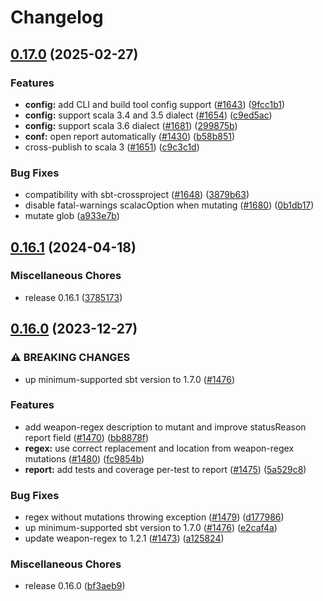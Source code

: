 # Changelog

## [0.17.0](https://github.com/stryker-mutator/stryker4s/compare/v0.16.1...v0.17.0) (2025-02-27)


### Features

* **config:** add CLI and build tool config support ([#1643](https://github.com/stryker-mutator/stryker4s/issues/1643)) ([9fcc1b1](https://github.com/stryker-mutator/stryker4s/commit/9fcc1b176f5dbf7a838baf025bb1a1a80a9ffbe2))
* **config:** support scala 3.4 and 3.5 dialect ([#1654](https://github.com/stryker-mutator/stryker4s/issues/1654)) ([c9ed5ac](https://github.com/stryker-mutator/stryker4s/commit/c9ed5ac6df9b597d5a7f55abc4622941d2c5bc04))
* **config:** support scala 3.6 dialect ([#1681](https://github.com/stryker-mutator/stryker4s/issues/1681)) ([299875b](https://github.com/stryker-mutator/stryker4s/commit/299875b917a4c5e94fbd6bbb57eb68f6d35123a3))
* **conf:** open report automatically ([#1430](https://github.com/stryker-mutator/stryker4s/issues/1430)) ([b58b851](https://github.com/stryker-mutator/stryker4s/commit/b58b8512aec6fc100ea3ee9e24ef822291986c32))
* cross-publish to scala 3 ([#1651](https://github.com/stryker-mutator/stryker4s/issues/1651)) ([c9c3c1d](https://github.com/stryker-mutator/stryker4s/commit/c9c3c1d1e7d49ab15136ac00e0d44cb5c0ea128a))


### Bug Fixes

* compatibility with sbt-crossproject ([#1648](https://github.com/stryker-mutator/stryker4s/issues/1648)) ([3879b63](https://github.com/stryker-mutator/stryker4s/commit/3879b63b8c623b8626643390847355d5d70844d9))
* disable fatal-warnings scalacOption when mutating ([#1680](https://github.com/stryker-mutator/stryker4s/issues/1680)) ([0b1db17](https://github.com/stryker-mutator/stryker4s/commit/0b1db172593c4148074587e6abfd7d0f3e821adf))
* mutate glob ([a933e7b](https://github.com/stryker-mutator/stryker4s/commit/a933e7b1377b160117dfd32e875f125b5ce5e885))

## [0.16.1](https://github.com/stryker-mutator/stryker4s/compare/v0.16.0...v0.16.1) (2024-04-18)


### Miscellaneous Chores

* release 0.16.1 ([3785173](https://github.com/stryker-mutator/stryker4s/commit/3785173dab45ce8d98819f7a269b7e73978b8eed))

## [0.16.0](https://github.com/stryker-mutator/stryker4s/compare/v0.15.2...v0.16.0) (2023-12-27)


### ⚠ BREAKING CHANGES

* up minimum-supported sbt version to 1.7.0 ([#1476](https://github.com/stryker-mutator/stryker4s/issues/1476))

### Features

* add weapon-regex description to mutant and improve statusReason report field ([#1470](https://github.com/stryker-mutator/stryker4s/issues/1470)) ([bb8878f](https://github.com/stryker-mutator/stryker4s/commit/bb8878f5c344465f7591eda2b6cfeb23052fd9f9))
* **regex:** use correct replacement and location from weapon-regex mutations ([#1480](https://github.com/stryker-mutator/stryker4s/issues/1480)) ([fc9854b](https://github.com/stryker-mutator/stryker4s/commit/fc9854b5e87f37fb330ecbeaf69c421e29450322))
* **report:** add tests and coverage per-test to report ([#1475](https://github.com/stryker-mutator/stryker4s/issues/1475)) ([5a529c8](https://github.com/stryker-mutator/stryker4s/commit/5a529c8779754389b9e0701629c65fa302c17756))


### Bug Fixes

* regex without mutations throwing exception ([#1479](https://github.com/stryker-mutator/stryker4s/issues/1479)) ([d177986](https://github.com/stryker-mutator/stryker4s/commit/d177986a7eb2d5c72f7329491f444bd8dcfd0373))
* up minimum-supported sbt version to 1.7.0 ([#1476](https://github.com/stryker-mutator/stryker4s/issues/1476)) ([e2caf4a](https://github.com/stryker-mutator/stryker4s/commit/e2caf4a5f6d0375b22282750ac0194c63717d88f))
* update weapon-regex to 1.2.1 ([#1473](https://github.com/stryker-mutator/stryker4s/issues/1473)) ([a125824](https://github.com/stryker-mutator/stryker4s/commit/a12582478c771175e5c2e02f0928423ef711751e))


### Miscellaneous Chores

* release 0.16.0 ([bf3aeb9](https://github.com/stryker-mutator/stryker4s/commit/bf3aeb9c916b964aac3f79908ba77466ebc09cc5))
